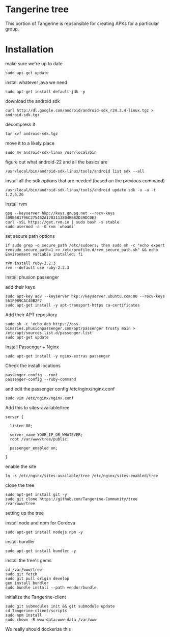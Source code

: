 # Tangerine tree

This portion of Tangerine is repsonsible for creating APKs for a particular group.

# Installation

make sure we're up to date

```shell
sudo apt-get update
```

install whatever java we need

```shell
sudo apt-get install default-jdk -y
```

download the android sdk

```shell
curl http://dl.google.com/android/android-sdk_r24.3.4-linux.tgz > android-sdk.tgz
```

decompress it

```shell
tar xvf android-sdk.tgz
```

move it to a likely place

```shell
sudo mv android-sdk-linux /usr/local/bin
```

figure out what android-22 and all the basics are

```shell
/usr/local/bin/android-sdk-linux/tools/android list sdk --all
```

install all the sdk options that are needed (based on the previous command)

```shell
/usr/local/bin/android-sdk-linux/tools/android update sdk -u -a -t 1,2,6,26
```

install rvm

```shell
gpg --keyserver hkp://keys.gnupg.net --recv-keys 409B6B1796C275462A1703113804BB82D39DC0E3
curl -sSL https://get.rvm.io | sudo bash -s stable
sudo usermod -a -G rvm `whoami`
```

set secure path options

```shell
if sudo grep -q secure_path /etc/sudoers; then sudo sh -c "echo export rvmsudo_secure_path=1 >> /etc/profile.d/rvm_secure_path.sh" && echo Environment variable installed; fi

rvm install ruby-2.2.3
rvm --default use ruby-2.2.3
```

install phusion passenger

add their keys

```shell
sudo apt-key adv --keyserver hkp://keyserver.ubuntu.com:80 --recv-keys 561F9B9CAC40B2F7
sudo apt-get install -y apt-transport-https ca-certificates
```

Add their APT repository

```shell
sudo sh -c 'echo deb https://oss-binaries.phusionpassenger.com/apt/passenger trusty main > /etc/apt/sources.list.d/passenger.list'
sudo apt-get update
```

Install Passenger + Nginx

```shell
sudo apt-get install -y nginx-extras passenger
```

Check the install locations

```shell
passenger-config --root
passenger-config --ruby-command
```

and edit the passenger config /etc/nginx/nginx.conf

```shell
sudo vim /etc/nginx/nginx.conf
```

Add this to sites-available/tree

```shell
server {

  listen 80;

  server_name YOUR_IP_OR_WHATEVER;
  root /var/www/tree/public;

  passenger_enabled on;

}
```

enable the site

```shell
ln -s /etc/nginx/sites-available/tree /etc/nginx/sites-enabled/tree
```

clone the tree

```shell
sudo apt-get install git -y
sudo git clone https://github.com/Tangerine-Community/tree /var/www/tree
```

setting up the tree

install node and npm for Cordova
```shell
sudo apt-get install nodejs npm -y
```

install bundler

```shell
sudo apt-get install bundler -y
```

install the tree's gems

```shell
cd /var/www/tree
sudo git fetch
sudo git pull origin develop
gem install bundler
sudo bundle install --path vendor/bundle
```

initialize the Tangerine-client

```shell
sudo git submodules init && git submodule update
cd Tangerine-client/scripts
sudo npm install
sudo chown -R www-data:www-data /var/www
```

We really should dockerize this
